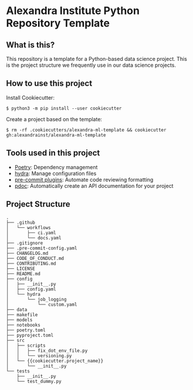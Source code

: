 # Alexandra Institute Python Repository Template

## What is this?
This repository is a template for a Python-based data science project. This is the
project structure we frequently use in our data science projects.

## How to use this project

Install Cookiecutter:
```
$ python3 -m pip install --user cookiecutter
```

Create a project based on the template:
```
$ rm -rf .cookiecutters/alexandra-ml-template && cookiecutter gh:alexandrainst/alexandra-ml-template
```

## Tools used in this project
* [Poetry](https://towardsdatascience.com/how-to-effortlessly-publish-your-python-package-to-pypi-using-poetry-44b305362f9f): Dependency management
* [hydra](https://hydra.cc/): Manage configuration files
* [pre-commit plugins](https://pre-commit.com/): Automate code reviewing formatting
* [pdoc](https://github.com/pdoc3/pdoc): Automatically create an API documentation for your project

## Project Structure
```
.
├── .github
│   └── workflows
│       ├── ci.yaml
│       └── docs.yaml
├── .gitignore
├── .pre-commit-config.yaml
├── CHANGELOG.md
├── CODE_OF_CONDUCT.md
├── CONTRIBUTING.md
├── LICENSE
├── README.md
├── config
│   ├── __init__.py
│   ├── config.yaml
│   └── hydra
│       └── job_logging
│           └── custom.yaml
├── data
├── makefile
├── models
├── notebooks
├── poetry.toml
├── pyproject.toml
├── src
│   ├── scripts
│   │   ├── fix_dot_env_file.py
│   │   └── versioning.py
│   └── {{cookiecutter.project_name}}
│       └── __init__.py
└── tests
    ├── __init__.py
    └── test_dummy.py
```
